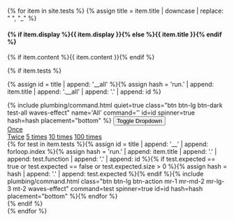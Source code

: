 {% for item in site.tests %}
{% assign title = item.title | downcase | replace: " ", "_" %}
<div class="row highlight_all highlight_{{ title }} pb-3 pb-xl-4 m-1 m-xl-2" markdown="1"><div class="col" markdown="1">
    
#### {% if item.display %}{{ item.display }}{% else %}{{ item.title }}{% endif %}
    
{% if item.content %}{{ item.content }}{% endif %}
    
{% if item.tests %}<div markdown="0">{% assign id = title | append: '__all' %}{% assign hash = 'run.' | append: item.title | append: '.__all' | append: '.' | append: id %}
<div class="btn-group mr-1 mr-md-2 mr-lg-3 mt-2">
  {% include plumbing/command.html quiet=true class="btn btn-lg btn-dark test-all waves-effect" name='All' command='' id=id spinner=true hash=hash placement="bottom" %}
  <button type="button" class="btn btn-dark dropdown-toggle dropdown-toggle-split" data-toggle="dropdown" aria-haspopup="true" aria-expanded="false">
    <span class="sr-only">Toggle Dropdown</span>
  </button>
  <div class="dropdown-menu">
    <a class="dropdown-item" href="#{{hash}}">Once</a>
    <div class="dropdown-divider"></div>
    <a class="dropdown-item" href="#{{hash}}.2">Twice</a>
    <a class="dropdown-item" href="#{{hash}}.5">5 times</a>
    <a class="dropdown-item" href="#{{hash}}.10">10 times</a>
    <a class="dropdown-item" href="#{{hash}}.100">100 times</a>
  </div>
</div>
{% for test in item.tests %}{% assign id = title | append: '__' | append: forloop.index %}{% assign hash = 'run.' | append: item.title | append: '.' | append: test.function | append: '.' | append: id %}{% if test.expected == true or test.expected == false or test.expected.size > 0 %}{% assign hash = hash | append: '.' | append: test.expected %}{% endif %}{% include plumbing/command.html class="btn btn-lg btn-action mr-1 mr-md-2 mr-lg-3 mt-2 waves-effect" command=test spinner=true id=id hash=hash placement="bottom" %}{% endfor %}</div>{% endif %}
</div></div>
{% endfor %}